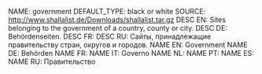 NAME:   government
DEFAULT_TYPE: black or white
SOURCE: http://www.shallalist.de/Downloads/shallalist.tar.gz
DESC EN: Sites belonging to the government of a country, county or city.
DESC DE: Behördenseiten.
DESC FR: 
DESC RU: Сайты, принадлежащие правительству стран, округов и городов.
NAME EN: Government
NAME DE: Behörden
NAME FR: 
NAME IT: Governo
NAME NL: 
NAME PT:
NAME ES:
NAME RU: Правительство

